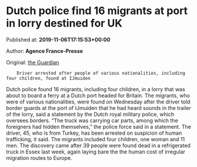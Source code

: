 
# Dutch police find 16 migrants at port in lorry destined for UK

Published at: **2019-11-06T17:15:53+00:00**

Author: **Agence France-Presse**

Original: [the Guardian](https://www.theguardian.com/world/2019/nov/06/dutch-police-find-16-migrants-at-port-in-lorry-destined-for-uk)


        Driver arrested after people of various nationalities, including four children, found at IJmuiden
      
Dutch police found 16 migrants, including four children, in a lorry that was about to board a ferry at a Dutch port headed for Britain.
The migrants, who were of various nationalities, were found on Wednesday after the driver told border guards at the port of IJmuiden that he had heard sounds in the trailer of the lorry, said a statement by the Dutch royal military police, which oversees borders.
“The truck was carrying car parts, among which the foreigners had hidden themselves,” the police force said in a statement.
The driver, 45, who is from Turkey, has been arrested on suspicion of human trafficking, it said.
The migrants included four children, one woman and 11 men.
The discovery came after 39 people were found dead in a refrigerated truck in Essex last week, again laying bare the the human cost of irregular migration routes to Europe.
